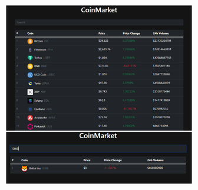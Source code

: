 ![](https://github.com/alalamyofficial/vue-crypto-tracker/blob/master/imgs/crypto1.PNG)
![](https://github.com/alalamyofficial/vue-crypto-tracker/blob/master/imgs/crypto2.PNG)
